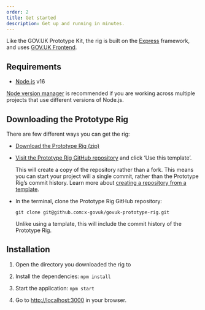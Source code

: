 ```yaml
---
order: 2
title: Get started
description: Get up and running in minutes.
---
```


Like the GOV.UK Prototype Kit, the rig is built on the [Express](http://expressjs.com/) framework, and uses [GOV.UK Frontend](https://github.com/alphagov/govuk-frontend).

## Requirements

* [Node.js](https://nodejs.org/en/) v16

[Node version manager](https://github.com/nvm-sh/nvm) is recommended if you are working across multiple projects that use different versions of Node.js.

## Downloading the Prototype Rig

There are few different ways you can get the rig:

* [Download the Prototype Rig (zip)](https://github.com/x-govuk/govuk-prototype-rig/archive/refs/heads/main.zip)

* [Visit the Prototype Rig GitHub repository](https://github.com/x-govuk/govuk-prototype-rig/) and click ‘Use this template’.

  This will create a copy of the repository rather than a fork. This means you can start your project will a single commit, rather than the Prototype Rig’s commit history. Learn more about [creating a repository from a template](https://docs.github.com/en/repositories/creating-and-managing-repositories/creating-a-repository-from-a-template).

* In the terminal, clone the Prototype Rig GitHub repository:

    ```shell
    git clone git@github.com:x-govuk/govuk-prototype-rig.git
    ```

  Unlike using a template, this will include the commit history of the Prototype Rig.

## Installation

1. Open the directory you downloaded the rig to

2. Install the dependencies: `npm install`

3. Start the application: `npm start`

4. Go to <http://localhost:3000> in your browser.
